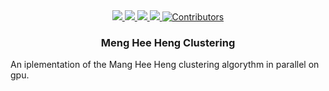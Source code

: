 <div id="top">
  <div align="center">
    <a href="https://wfxr.mit-license.org/2017">
        <img src="https://img.shields.io/badge/License-MIT-brightgreen.svg"/>
    </a>
    <a href="https://gcc.gnu.org/">
        <img src="https://img.shields.io/badge/C++-11-blue.svg?style=flat&logo=c%2B%2B"/>
    </a>
    <a href="https://developer.nvidia.com/cuda-downloads">
        <img src="https://img.shields.io/badge/cuda-nvidia-green.svg">
    </a>
    <a href="https://opencv.org/">
        <img src="https://img.shields.io/badge/OpenCV-library-blue.svg?style=flat&logo=OpenCV&color=5C3EE8"/>
    </a>
    <a href="https://github.com/BananaCloud-CC2022-Parthenope/BananaCloud">
        <img src="https://img.shields.io/badge/Contributors-2-blue" alt="Contributors"/>
    </a>
  </div>
</div>
<h3 align="center">Meng Hee Heng Clustering</h3>
An iplementation of the Mang Hee Heng clustering algorythm in parallel on gpu.
